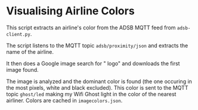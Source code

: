 # Visualising Airline Colors

This script extracts an airline's color from the ADSB MQTT feed from `adsb-client.py`.

The script listens to the MQTT topic `adsb/proximity/json` and extracts the name of the airline.

It then does a Google image search for "<airline name> logo" and downloads the first image found.

The image is analyzed and the dominant color is found (the one occuring in the most pixels, white and black excluded). This color is sent to the MQTT topic `ghost/led` making my Wifi Ghost light in the color of the nearest airliner. Colors are cached in `imagecolors.json`.
